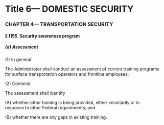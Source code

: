 
# Title 6— DOMESTIC SECURITY
### CHAPTER 4— TRANSPORTATION SECURITY
#### § 1155. Security awareness program
##### (d) Assessment

(1) In general

The Administrator shall conduct an assessment of current training programs for surface transportation operators and frontline employees.

(2) Contents

The assessment shall identify

(A) whether other training is being provided, either voluntarily or in response to other Federal requirements; and

(B) whether there are any gaps in existing training.
